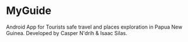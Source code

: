 # MyGuide
Android App for Tourists safe travel and places exploration in Papua New Guinea.
Developed by Casper N'drih & Isaac Silas.
